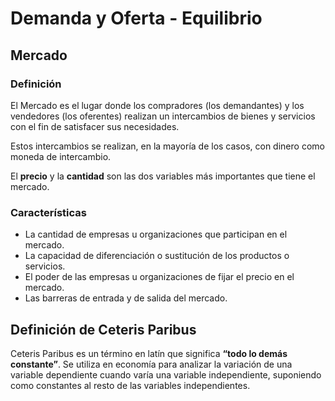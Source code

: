 # Demanda y Oferta - Equilibrio

## Mercado 

### Definición
El Mercado es el lugar donde los compradores (los demandantes) y los vendedores (los oferentes) realizan un intercambios de bienes y servicios con el fin de satisfacer sus necesidades.

Estos intercambios se realizan, en la mayoría de los casos, con dinero como moneda de intercambio.

El **precio** y la **cantidad** son las dos variables más importantes que tiene el mercado.

### Características

- La cantidad de empresas u organizaciones que participan en el mercado.
- La capacidad de diferenciación o sustitución de los productos o servicios.
- El poder de las empresas u organizaciones de fijar el precio en el mercado.
- Las barreras de entrada y de salida del mercado. 

## Definición de Ceteris Paribus

Ceteris Paribus es un término en latín que significa **“todo lo demás constante”**. Se utiliza en economía para analizar la variación de una variable dependiente cuando varía una variable independiente, suponiendo como constantes al resto de las variables independientes.




